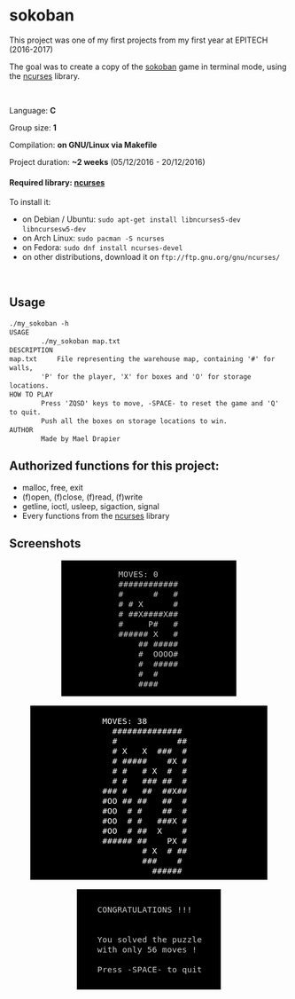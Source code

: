 # sokoban
This project was one of my first projects from my first year at EPITECH (2016-2017)

The goal was to create a copy of the [sokoban](https://en.wikipedia.org/wiki/Sokoban) game in terminal mode, using the [ncurses](https://www.gnu.org/software/ncurses/) library.

<br>

Language: **C**

Group size: **1**

Compilation: **on GNU/Linux via Makefile**

Project duration: **~2 weeks** (05/12/2016 - 20/12/2016)

#### Required library: [ncurses](https://www.gnu.org/software/ncurses/)
To install it:
* on Debian / Ubuntu:
`sudo apt-get install libncurses5-dev libncursesw5-dev`
* on Arch Linux:
`sudo pacman -S ncurses`
* on Fedora:
`sudo dnf install ncurses-devel`
* on other distributions, download it on `ftp://ftp.gnu.org/gnu/ncurses/`

<br>

## Usage
```
./my_sokoban -h
USAGE
		./my_sokoban map.txt
DESCRIPTION
map.txt		File representing the warehouse map, containing '#' for walls,
		'P' for the player, 'X' for boxes and 'O' for storage locations.
HOW TO PLAY
		Press 'ZQSD' keys to move, -SPACE- to reset the game and 'Q' to quit.
		Push all the boxes on storage locations to win.
AUTHOR
		Made by Mael Drapier
```

## Authorized functions for this project:

* malloc, free, exit
* (f)open, (f)close, (f)read, (f)write
* getline, ioctl, usleep, sigaction, signal
* Every functions from the [ncurses](https://www.gnu.org/software/ncurses/) library

## Screenshots

<p align="center">
  <img src="screenshots/screenshot1.png">
</p>

<p align="center">
  <img src="screenshots/screenshot2.png">
</p>

<p align="center">
  <img src="screenshots/screenshot3.png">
</p>
